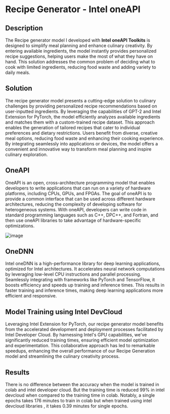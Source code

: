# Recipe Generator - Intel oneAPI
## Description
   The Recipe generator model I developed with **Intel oneAPI Toolkits** is designed to simplify meal planning and enhance culinary creativity. By entering available ingredients, the model instantly provides personalized recipe suggestions, helping users make the most of what they have on hand. This solution addresses the common problem of deciding what to cook with limited ingredients, reducing food waste and adding variety to daily meals. 

## Solution
The recipe generator model presents a cutting-edge solution to culinary challenges by providing personalized recipe recommendations based on user-inputted ingredients. By leveraging the capabilities of GPT-2 and Intel Extension for PyTorch, the model efficiently analyzes available ingredients and matches them with a custom-trained recipe dataset. This approach enables the generation of tailored recipes that cater to individual preferences and dietary restrictions. Users benefit from diverse, creative meal options, reducing food waste and enhancing their cooking experience. By integrating seamlessly into applications or devices, the model offers a convenient and innovative way to transform meal planning and inspire culinary exploration.
## OneAPI
OneAPI is an open, cross-architecture programming model that enables developers to write applications that can run on a variety of hardware platforms, including CPUs, GPUs, and FPGAs. The goal of oneAPI is to provide a common interface that can be used across different hardware architectures, reducing the complexity of developing software for heterogeneous systems. With oneAPI, developers can write code in standard programming languages such as C++, DPC++, and Fortran, and then use oneAPI libraries to take advantage of hardware-specific optimizations.

  ![image](https://github.com/noornish/Recipe_generator/assets/100520538/9c6b2d88-36b0-4dba-a340-257cc9ee4507)

## OneDNN
Intel oneDNN is a high-performance library for deep learning applications, optimized for Intel architectures. It accelerates neural network computations by leveraging low-level CPU instructions and parallel processing. Seamlessly integrating with frameworks like PyTorch and TensorFlow, it boosts efficiency and speeds up training and inference times.  This results in faster training and inference times, making deep learning applications more efficient and responsive.


## Model Training using  Intel DevCloud 
Leveraging Intel Extension for PyTorch, our recipe generator model benefits from the accelerated development and deployment processes facilitated by Intel Developer Cloud. By harnessing Intel's GPU capabilities, we've significantly reduced training times, ensuring efficient model optimization and experimentation. This collaborative approach has led to remarkable speedups, enhancing the overall performance of our Recipe Generation model and streamlining the culinary creativity process.

## Results

There is no difference between the accuracy when the model is trained in colab and intel developer cloud. But the training time is reduced 99% in intel devcloud when compared to the training time in colab. Notably, a single epochs takes 176 minutes to train in colab but when trained using intel devcloud libraries , it takes 0.39 minutes for single epochs.
